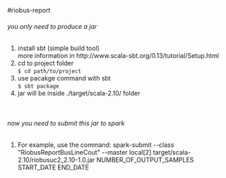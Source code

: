 #riobus-report

<h6>you only need to produce a jar</h6>
<ol>
    <li>install sbt (simple build tool)<br>
    more information in http://www.scala-sbt.org/0.13/tutorial/Setup.html<br>
    <li>cd to project folder <br>
    <code>$ cd path/to/project</code></li>
    <li>use pacakge command with sbt <br>
    <code>$ sbt package</code></li>
    <li>jar will be inside ./target/scala-2.10/ folder<br>
</ol>
<br>
<h6>now you need to submit this jar to spark</h6>
<ol>
	<li>
		For example, use the command:
		spark-submit --class "RiobusReportBusLineCout" --master local[2] target/scala-2.10/riobusuc2_2.10-1.0.jar NUMBER_OF_OUTPUT_SAMPLES START_DATE END_DATE
	</li>
</ol>



